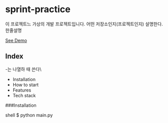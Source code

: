 # sprint-practice

이 프로젝트느 가상의 개발 프로젝트입니다. 어떤 저장소인지(프로젝트인지) 설명한다. 한줄설명

[See Demo](https://www.google.com)

## Index

\-는 나열하 때 쓴다\

- Installation
- How to start
- Features
- Tech stack

###Installation

shell
$ python main.py


